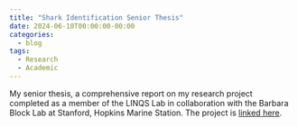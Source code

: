 ```yaml
---
title: "Shark Identification Senior Thesis"
date: 2024-06-10T00:00:00-00:00
categories:
  - blog
tags:
  - Research
  - Academic
---
```


My senior thesis, a comprehensive report on my research project completed as a member of the LINQS Lab in collaboration with the Barbara Block Lab at Stanford, Hopkins Marine Station. The project is [linked here](https://github.com/fkurmann/CSE115a-TrainingControlCenter).

